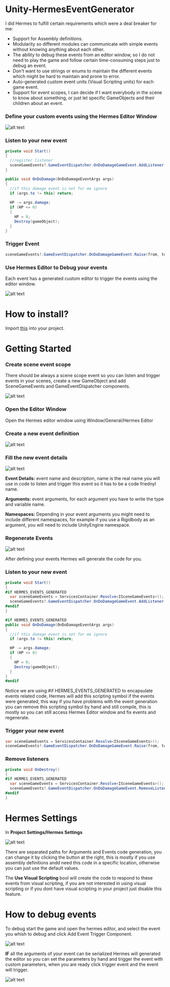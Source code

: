 # Unity-HermesEventGenerator
I did Hermes to fulfill certain requirements which were a deal breaker for me:

- Support for Assembly definitions.
- Modularity so different modules can communicate with simple events without knowing anything about each other.
- The ability to debug these events from an editor window, so I do not need to play the game and follow certain time-consuming steps just to debug an event.
- Don't want to use strings or enums to maintain the different events which might be hard to maintain and prone to error.
- Auto-generated custom event units (Visual Scripting units) for each game event.
- Support for event scopes, I can decide if I want everybody in the scene to know about something, or just let specific GameObjects and their children about an event.

### Define your custom events using the Hermes Editor Window

![alt text](https://github.com/platinio/Unity-HermesEventGenerator/blob/main/ReadmeResources/hermesEditorWindow.png?raw=true)

### Listen to your new event

```csharp
private void Start()
{
  //register listener
  sceneGameEvents?.GameEventDispatcher.OnDoDamageGameEvent.AddListener(OnDoDamage);
}

public void OnDoDamage(OnDoDamageEventArgs args)
{
  //if this damage event is not for me ignore
  if (args.to != this) return;
            
  HP -= args.damage;
  if (HP <= 0)
  {
    HP = 0;
    Destroy(gameObject);
  }
}
```

### Trigger Event

```csharp
sceneGameEvents?.GameEventDispatcher.OnDoDamageGameEvent.Raise(from, to, damage);
```

### Use Hermes Editor to Debug your events

Each event has a generated custom editor to trigger the events using the editor window.

![alt text](https://github.com/platinio/Unity-HermesEventGenerator/blob/main/ReadmeResources/hermesEditorWindowDebug.png?raw=true)

# How to install?

Import [this](https://github.com/platinio/Unity-HermesEventGenerator/releases/download/1.0.0/Unity-HermesGameEvents.unitypackage) into your project.

# Getting Started

### Create scene event scope

There should be always a scene scope event so you can listen and trigger events in your scenes, create a new GameObject and add SceneGameEvents and GameEventDispatcher components.

![alt text](https://github.com/platinio/Unity-HermesEventGenerator/blob/main/ReadmeResources/sceneGameEvents.png?raw=true)

### Open the Editor Window

Open the Hermes editor window using Window/General/Hermes Editor

### Create a new event definition

![alt text](https://github.com/platinio/Unity-HermesEventGenerator/blob/main/ReadmeResources/creatEventDefinitionStep.png?raw=true)

### Fill the new event details

![alt text](https://github.com/platinio/Unity-HermesEventGenerator/blob/main/ReadmeResources/eventDefinitionDetails.png?raw=true)

**Event Details:** event name and description, name is the real name you will use in code to listen and trigger this event so it has to be a code friednyl name.

**Arguments:** event arguments, for each argument you have to write the type and variable name.

**Namespaces:** Depending in your event arguments you might need to include different namespaces, for example if you use a Rigidbody as an argument, you will need to include UnityEngine namespace.

### Regenerate Events

![alt text](https://github.com/platinio/Unity-HermesEventGenerator/blob/main/ReadmeResources/regenerateEvents.png?raw=true)

After defining your events Hermes will generate the code for you.

### Listen to your new event

```csharp
private void Start()
{
#if HERMES_EVENTS_GENERATED
  var sceneGameEvents = ServicesContainer.Resolve<ISceneGameEvents>();
  sceneGameEvents?.GameEventDispatcher.OnDoDamageGameEvent.AddListener(OnDoDamage);
#endif
}

#if HERMES_EVENTS_GENERATED
public void OnDoDamage(OnDoDamageEventArgs args)
{
  //if this damage event is not for me ignore
  if (args.to != this) return;

  HP -= args.damage;
  if (HP <= 0)
  {
    HP = 0;
    Destroy(gameObject);
  }
}
#endif
```
Notice we are using #if HERMES_EVENTS_GENERATED to encapsulate events related code, Hermes will add this scripting symbol if the events were generated, this way if you have problems with the event generation you can remove this scripting symbol by hand and still compile, this is mostly so you can still access Hermes Editor window and fix events and regenerate.


### Trigger your new event

```csharp
var sceneGameEvents = ServicesContainer.Resolve<ISceneGameEvents>();
sceneGameEvents?.GameEventDispatcher.OnDoDamageGameEvent.Raise(from, to, damage);
```

### Remove listeners

```csharp
private void OnDestroy()
{
#if HERMES_EVENTS_GENERATED
  var sceneGameEvents = ServicesContainer.Resolve<ISceneGameEvents>();
  sceneGameEvents?.GameEventDispatcher.OnDoDamageGameEvent.RemoveListener(OnDoDamage);
#endif
}
```

# Hermes Settings

In **Project Settings/Hermes Settings**

![alt text](https://github.com/platinio/Unity-HermesEventGenerator/blob/main/ReadmeResources/hermesSettings.png?raw=true)

There are separated paths for Arguments and Events code generation, you can change it by clicking the button at the right, this is mostly if you use assembly definitions andd need this code in a specific location, otherwise you can just use the default values.

The **Use Visual Scripting** bool will create the code to respond to these events from visual scripting, if you are not interested in using visual scripting or if you dont have visual scripting in your project just disable this feature.

# How to debug events

To debug start the game and open the hermes editor, and select the event you whish to debug and click Add Event Trigger Component.

![alt text](https://github.com/platinio/Unity-HermesEventGenerator/blob/main/ReadmeResources/addEventTriggerComponent.png?raw=true)

**IF** all the arguments of your event can be serialized Hermes will generated the editor so you can set the parameters by hand and trigger the event with custom parameters, when you are ready click trigger event and the event will trigger.

![alt text](https://github.com/platinio/Unity-HermesEventGenerator/blob/main/ReadmeResources/triggerEventDebug.png?raw=true)



